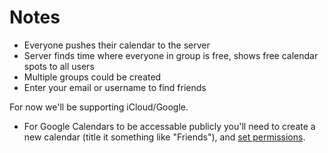 # Notes

- Everyone pushes their calendar to the server
- Server finds time where everyone in group is free, shows free calendar spots to all users
- Multiple groups could be created
- Enter your email or username to find friends


For now we'll be supporting iCloud/Google.

- For Google Calendars to be accessable publicly you'll need to create a new calendar (title it something like "Friends"), and [set permissions](https://support.google.com/calendar/answer/37083?hl=en). 